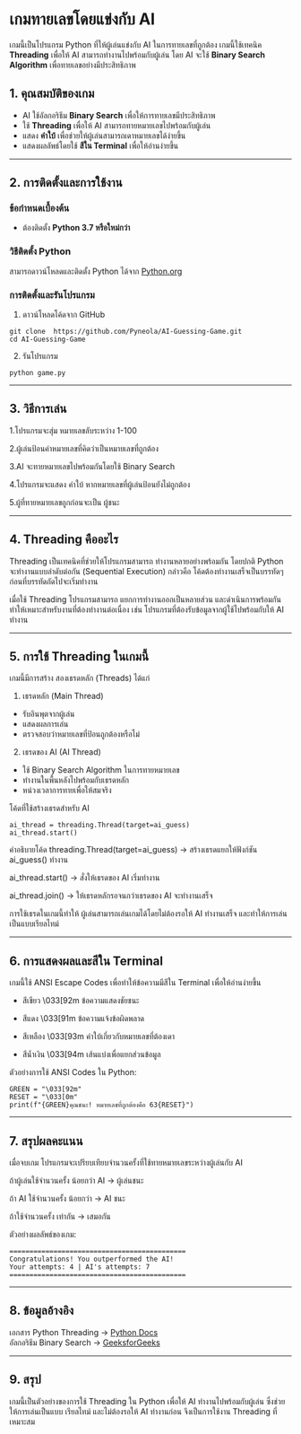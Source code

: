 # เกมทายเลขโดยแข่งกับ AI  

เกมนี้เป็นโปรแกรม Python ที่ให้ผู้เล่นแข่งกับ AI ในการทายเลขที่ถูกต้อง เกมนี้ใช้เทคนิค **Threading** เพื่อให้ AI สามารถทำงานไปพร้อมกับผู้เล่น โดย AI จะใช้ **Binary Search Algorithm** เพื่อทายเลขอย่างมีประสิทธิภาพ  

## 1. คุณสมบัติของเกม  

- AI ใช้อัลกอริธึม **Binary Search** เพื่อให้การทายเลขมีประสิทธิภาพ  
- ใช้ **Threading** เพื่อให้ AI สามารถทายหมายเลขไปพร้อมกับผู้เล่น  
- แสดง **คำใบ้** เพื่อช่วยให้ผู้เล่นสามารถเดาหมายเลขได้ง่ายขึ้น  
- แสดงผลลัพธ์โดยใช้ **สีใน Terminal** เพื่อให้อ่านง่ายขึ้น  

---

## 2. การติดตั้งและการใช้งาน  

### ข้อกำหนดเบื้องต้น  
- ต้องติดตั้ง **Python 3.7 หรือใหม่กว่า**  

### วิธีติดตั้ง Python  
สามารถดาวน์โหลดและติดตั้ง Python ได้จาก [Python.org](https://www.python.org/)  

### การติดตั้งและรันโปรแกรม  

1. ดาวน์โหลดโค้ดจาก GitHub  
```
git clone  https://github.com/Pyneola/AI-Guessing-Game.git
cd AI-Guessing-Game
```
2. รันโปรแกรม
```
python game.py
```

---

## 3. วิธีการเล่น
1.โปรแกรมจะสุ่ม หมายเลขลับระหว่าง 1-100

2.ผู้เล่นป้อนค่าหมายเลขที่คิดว่าเป็นหมายเลขที่ถูกต้อง

3.AI จะทายหมายเลขไปพร้อมกันโดยใช้ Binary Search

4.โปรแกรมจะแสดง คำใบ้ หากหมายเลขที่ผู้เล่นป้อนยังไม่ถูกต้อง

5.ผู้ที่ทายหมายเลขถูกก่อนจะเป็น ผู้ชนะ

---

## 4. Threading คืออะไร
Threading เป็นเทคนิคที่ช่วยให้โปรแกรมสามารถ ทำงานหลายอย่างพร้อมกัน โดยปกติ Python จะทำงานแบบลำดับต่อกัน (Sequential Execution) กล่าวคือ โค้ดต้องทำงานเสร็จเป็นบรรทัดๆ ก่อนที่บรรทัดถัดไปจะเริ่มทำงาน

เมื่อใช้ Threading โปรแกรมสามารถ แยกการทำงานออกเป็นหลายส่วน และดำเนินการพร้อมกัน ทำให้เหมาะสำหรับงานที่ต้องทำงานต่อเนื่อง เช่น โปรแกรมที่ต้องรับข้อมูลจากผู้ใช้ไปพร้อมกับให้ AI ทำงาน

---

## 5. การใช้ Threading ในเกมนี้
เกมนี้มีการสร้าง สองเธรดหลัก (Threads) ได้แก่

1. เธรดหลัก (Main Thread)

- รับอินพุตจากผู้เล่น
- แสดงผลการเล่น
- ตรวจสอบว่าหมายเลขที่ป้อนถูกต้องหรือไม่

2. เธรดของ AI (AI Thread)

- ใช้ Binary Search Algorithm ในการทายหมายเลข
- ทำงานในพื้นหลังไปพร้อมกับเธรดหลัก
- หน่วงเวลาการทายเพื่อให้สมจริง

โค้ดที่ใช้สร้างเธรดสำหรับ AI
``` # สร้างและเริ่มเธรดสำหรับ AI
ai_thread = threading.Thread(target=ai_guess)
ai_thread.start()
```

คำอธิบายโค้ด
threading.Thread(target=ai_guess) → สร้างเธรดแยกให้ฟังก์ชัน ai_guess() ทำงาน

ai_thread.start() → สั่งให้เธรดของ AI เริ่มทำงาน

ai_thread.join() → ให้เธรดหลักรอจนกว่าเธรดของ AI จะทำงานเสร็จ

การใช้เธรดในเกมนี้ทำให้ ผู้เล่นสามารถเล่นเกมได้โดยไม่ต้องรอให้ AI ทำงานเสร็จ และทำให้การเล่นเป็นแบบเรียลไทม์

---

## 6. การแสดงผลและสีใน Terminal
เกมนี้ใช้ ANSI Escape Codes เพื่อทำให้ข้อความมีสีใน Terminal เพื่อให้อ่านง่ายขึ้น

 - สีเขียว	\033[92m	ข้อความแสดงชัยชนะ

 - สีแดง	\033[91m	ข้อความแจ้งข้อผิดพลาด

 - สีเหลือง	\033[93m	คำใบ้เกี่ยวกับหมายเลขที่ต้องเดา

 - สีน้ำเงิน	\033[94m	เส้นแบ่งเพื่อแยกส่วนข้อมูล

ตัวอย่างการใช้ ANSI Codes ใน Python:
```
GREEN = "\033[92m"
RESET = "\033[0m"
print(f"{GREEN}คุณชนะ! หมายเลขที่ถูกต้องคือ 63{RESET}")
```

---

## 7. สรุปผลคะแนน
เมื่อจบเกม โปรแกรมจะเปรียบเทียบจำนวนครั้งที่ใช้ทายหมายเลขระหว่างผู้เล่นกับ AI

ถ้าผู้เล่นใช้จำนวนครั้ง น้อยกว่า AI → ผู้เล่นชนะ

ถ้า AI ใช้จำนวนครั้ง น้อยกว่า → AI ชนะ

ถ้าใช้จำนวนครั้ง เท่ากัน → เสมอกัน

ตัวอย่างผลลัพธ์ของเกม:
```
============================================
Congratulations! You outperformed the AI!
Your attempts: 4 | AI's attempts: 7
============================================
```

---

## 8. ข้อมูลอ้างอิง
เอกสาร Python Threading →  [Python Docs](https://docs.python.org/3/library/threading.html)  
อัลกอริธึม Binary Search →  [GeeksforGeeks](https://www.geeksforgeeks.org/binary-search/)  

---

## 9. สรุป
เกมนี้เป็นตัวอย่างของการใช้ Threading ใน Python เพื่อให้ AI ทำงานไปพร้อมกับผู้เล่น ซึ่งช่วยให้การเล่นเป็นแบบ เรียลไทม์ และไม่ต้องรอให้ AI ทำงานก่อน จึงเป็นการใช้งาน Threading ที่เหมาะสม

